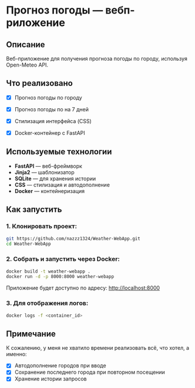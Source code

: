 # Прогноз погоды — вебп-риложение

## Описание
Веб-приложение для получения прогноза погоды по городу, используя Open-Meteo API. 

## Что реализовано
- [x] Прогноз погоды по городу
- [x] Прогноз погоды по на 7 дней
- [x] Стилизация интерфейса (CSS)
- [x] Docker-контейнер с FastAPI


## Используемые технологии
- **FastAPI** — веб-фреймворк
- **Jinja2** — шаблонизатор
- **SQLite** — для хранения истории
- **CSS** — стилизация и автодополнение
- **Docker** — контейнеризация

## Как запустить

### 1. Клонировать проект:
```bash
git https://github.com/nazzz1324/Weather-WebApp.git
cd Weather-WebApp
```

### 2. Собрать и запустить через Docker:
```bash
docker build -t weather-webapp .
docker run -d -p 8000:8000 weather-webapp
```

Приложение будет доступно по адресу: [http://localhost:8000](http://localhost:8000)

### 3. Для отображения логов:
```bash
docker logs -f <container_id>
```

## Примечание

К сожалению, у меня не хватило времени реализовать всё, что хотел, а именно:

- [x] Автодополнение городов при вводе
- [x] Сохранение последнего города при повторном посещении
- [x] Хранение истории запросов